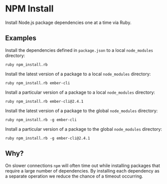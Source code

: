 NPM Install
===========

Install Node.js package dependencies one at a time via Ruby.

Examples
--------

Install the dependencies defined in `package.json` to a local `node_modules`
directory:

`ruby npm_install.rb`

Install the latest version of a package to a local `node_modules` directory:

`ruby npm_install.rb ember-cli`

Install a particular version of a package to a local `node_modules` directory:

`ruby npm_install.rb ember-cli@2.4.1`

Install the latest version of a package to the global `node_modules` directory:

`ruby npm_install.rb -g ember-cli`

Install a particular version of a package to the global `node_modules`
directory:

`ruby npm_install.rb -g ember-cli@2.4.1`

Why?
----

On slower connections `npm` will often time out while installing packages that
require a large number of dependencies. By installing each dependency
as a separate operation we reduce the chance of a timeout occurring.
